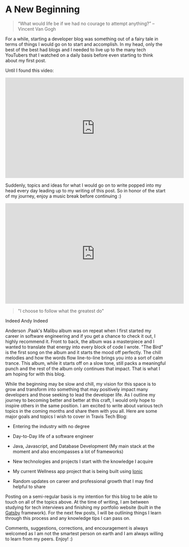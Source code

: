 # A New Beginning

> “What would life be if we had no courage to attempt anything?”
> – Vincent Van Gogh

For a while, starting a developer blog was something out of a fairy tale in terms of things I would go on to start and accomplish. In my head, only the best of the best had blogs and I needed to live up to the many tech YouTubers that I watched on a daily basis before even starting to think about my first post. 

Until I found this video:

<iframe width="560" height="315" src="https://www.youtube.com/embed/fxLFjOa-9UY" title="YouTube video player" frameborder="0" allow="accelerometer; autoplay; clipboard-write; encrypted-media; gyroscope; picture-in-picture" allowfullscreen></iframe>


Suddenly, topics and ideas for what I would go on to write popped into my head every day leading up to my writing of this post. So in honor of the start of my journey, enjoy a music break before continuing :)

<iframe width="560" height="315" src="https://www.youtube.com/embed/bXAOYGqHFIw" title="YouTube video player" frameborder="0" allow="accelerometer; autoplay; clipboard-write; encrypted-media; gyroscope; picture-in-picture" allowfullscreen></iframe>

> "I choose to follow what the greatest do"

Indeed Andy Indeed

Anderson .Paak's Malibu album was on repeat when I first started my career in software engineering and if you get a chance to check it out, I highly recommend it. Front to back, the album was a masterpiece and I wanted to translate that energy into every block of code I wrote. "The Bird" is the first song on the album and it starts the mood off perfectly. The chill melodies and how the words flow line-to-line brings you into a sort of calm trance. This album, while it starts off on a slow tone, still packs a meaningful punch and the rest of the album only continues that impact. That is what I am hoping for with this blog.

While the beginning may be slow and chill, my vision for this space is to grow and transform into something that may positively impact many developers and those seeking to lead the developer life. As I outline my journey to becoming better and better at this craft, I would only hope to inspire others in the same position. I am excited to write about various tech topics in the coming months and share them with you all. Here are some major goals and topics I wish to cover in Travis Tech Blog:


- Entering the industry with no degree

- Day-to-Day life of a software engineer

- Java, Javascript, and Database Development (My main stack at the moment and also encompasses a lot of frameworks)

- New technologies and projects I start with the knowledge I acquire

- My current Wellness app project that is being built using [Ionic](https://ionicframework.com/) 

- Random updates on career and professional growth that I may find helpful to share


Posting on a semi-regular basis is my intention for this blog to be able to touch on all of the topics above. At the time of writing, I am between studying for tech interviews and finishing my portfolio website (built in the [Gatsby](https://www.gatsbyjs.com/) framework). For the next few posts, I will be outlining things I learn through this process and any knowledge tips I can pass on.

Comments, suggestions, corrections, and encouragement is always welcomed as I am not the smartest person on earth and I am always willing to learn from my peers. Enjoy! :)






